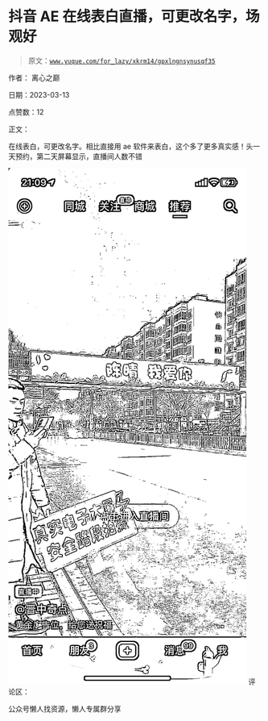 # 抖音 AE 在线表白直播，可更改名字，场观好

> 原文：[`www.yuque.com/for_lazy/xkrm14/gpxlngnsynusqf35`](https://www.yuque.com/for_lazy/xkrm14/gpxlngnsynusqf35)



作者： 离心之巅



日期：2023-03-13



点赞数：12

<ne-hole id="ubb1a8d45" data-lake-id="ubb1a8d45">

正文：



在线表白，可更改名字。相比直接用 ae 软件来表白，这个多了更多真实感！头一天预约，第二天屏幕显示，直播间人数不错



![](img/9219342276b1fcba4684cb83a4e86135.png)  <ne-hole id="u85eba74d" data-lake-id="u85eba74d"><ne-p id="u4006dc13" data-lake-id="u4006dc13">评论区：

<ne-hole id="u98e5d3fd" data-lake-id="u98e5d3fd">

公众号懒人找资源，懒人专属群分享

</ne-hole></ne-hole></ne-p></ne-hole>